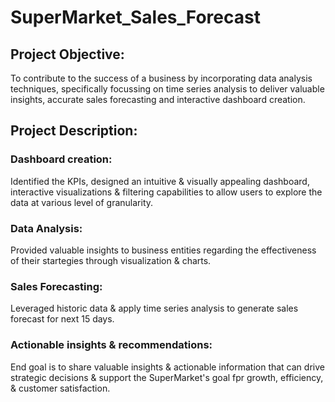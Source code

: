 # SuperMarket_Sales_Forecast

## Project Objective:
To contribute to the success of a business by incorporating data analysis techniques, specifically focussing on time series analysis to deliver valuable insights, accurate sales forecasting and interactive dashboard creation.


## Project Description:

### Dashboard creation: 
Identified the KPIs, designed an intuitive & visually appealing dashboard, interactive visualizations & filtering capabilities to allow users to explore the data at various level of granularity.
### Data Analysis:
Provided valuable insights to business entities regarding the effectiveness of their startegies through visualization & charts.
### Sales Forecasting:
Leveraged historic data & apply time series analysis to generate sales forecast for next 15 days.
### Actionable insights & recommendations:
End goal is to share valuable insights & actionable information that can drive strategic decisions & support the SuperMarket's goal fpr growth, efficiency, & customer satisfaction.
